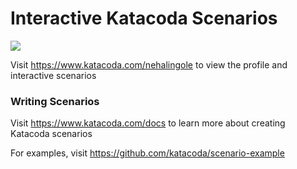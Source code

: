 # Interactive Katacoda Scenarios

[![](http://shields.katacoda.com/katacoda/nehalingole/count.svg)](https://www.katacoda.com/nehalingole "Get your profile on Katacoda.com")

Visit https://www.katacoda.com/nehalingole to view the profile and interactive scenarios

### Writing Scenarios
Visit https://www.katacoda.com/docs to learn more about creating Katacoda scenarios

For examples, visit https://github.com/katacoda/scenario-example

